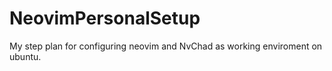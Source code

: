 # NeovimPersonalSetup
My step plan for configuring neovim and NvChad as working enviroment on ubuntu.
